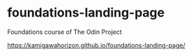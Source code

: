 # foundations-landing-page
Foundations course of The Odin Project




https://kamigawahorizon.github.io/foundations-landing-page/
